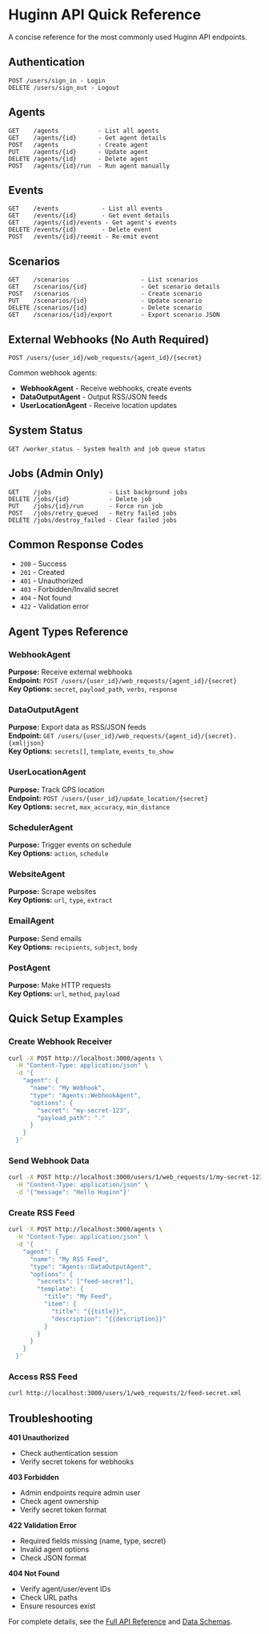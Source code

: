 # Huginn API Quick Reference

A concise reference for the most commonly used Huginn API endpoints.

## Authentication
```http
POST /users/sign_in - Login
DELETE /users/sign_out - Logout
```

## Agents
```http
GET    /agents           - List all agents
GET    /agents/{id}      - Get agent details
POST   /agents           - Create agent
PUT    /agents/{id}      - Update agent
DELETE /agents/{id}      - Delete agent
POST   /agents/{id}/run  - Run agent manually
```

## Events
```http
GET    /events            - List all events
GET    /events/{id}       - Get event details
GET    /agents/{id}/events - Get agent's events
DELETE /events/{id}       - Delete event
POST   /events/{id}/reemit - Re-emit event
```

## Scenarios
```http
GET    /scenarios                    - List scenarios
GET    /scenarios/{id}               - Get scenario details
POST   /scenarios                    - Create scenario
PUT    /scenarios/{id}               - Update scenario
DELETE /scenarios/{id}               - Delete scenario
GET    /scenarios/{id}/export        - Export scenario JSON
```

## External Webhooks (No Auth Required)
```http
POST /users/{user_id}/web_requests/{agent_id}/{secret}
```

Common webhook agents:
- **WebhookAgent** - Receive webhooks, create events
- **DataOutputAgent** - Output RSS/JSON feeds
- **UserLocationAgent** - Receive location updates

## System Status
```http
GET /worker_status - System health and job queue status
```

## Jobs (Admin Only)
```http
GET    /jobs                - List background jobs
DELETE /jobs/{id}           - Delete job
PUT    /jobs/{id}/run       - Force run job
POST   /jobs/retry_queued   - Retry failed jobs
DELETE /jobs/destroy_failed - Clear failed jobs
```

## Common Response Codes
- `200` - Success
- `201` - Created
- `401` - Unauthorized
- `403` - Forbidden/Invalid secret
- `404` - Not found
- `422` - Validation error

## Agent Types Reference

### WebhookAgent
**Purpose:** Receive external webhooks  
**Endpoint:** `POST /users/{user_id}/web_requests/{agent_id}/{secret}`  
**Key Options:** `secret`, `payload_path`, `verbs`, `response`

### DataOutputAgent  
**Purpose:** Export data as RSS/JSON feeds  
**Endpoint:** `GET /users/{user_id}/web_requests/{agent_id}/{secret}.{xml|json}`  
**Key Options:** `secrets[]`, `template`, `events_to_show`

### UserLocationAgent
**Purpose:** Track GPS location  
**Endpoint:** `POST /users/{user_id}/update_location/{secret}`  
**Key Options:** `secret`, `max_accuracy`, `min_distance`

### SchedulerAgent
**Purpose:** Trigger events on schedule  
**Key Options:** `action`, `schedule`

### WebsiteAgent  
**Purpose:** Scrape websites  
**Key Options:** `url`, `type`, `extract`

### EmailAgent
**Purpose:** Send emails  
**Key Options:** `recipients`, `subject`, `body`

### PostAgent
**Purpose:** Make HTTP requests  
**Key Options:** `url`, `method`, `payload`

## Quick Setup Examples

### Create Webhook Receiver
```bash
curl -X POST http://localhost:3000/agents \
  -H "Content-Type: application/json" \
  -d '{
    "agent": {
      "name": "My Webhook",
      "type": "Agents::WebhookAgent", 
      "options": {
        "secret": "my-secret-123",
        "payload_path": "."
      }
    }
  }'
```

### Send Webhook Data
```bash
curl -X POST http://localhost:3000/users/1/web_requests/1/my-secret-123 \
  -H "Content-Type: application/json" \
  -d '{"message": "Hello Huginn"}'
```

### Create RSS Feed
```bash
curl -X POST http://localhost:3000/agents \
  -H "Content-Type: application/json" \
  -d '{
    "agent": {
      "name": "My RSS Feed",
      "type": "Agents::DataOutputAgent",
      "options": {
        "secrets": ["feed-secret"],
        "template": {
          "title": "My Feed",
          "item": {
            "title": "{{title}}",
            "description": "{{description}}"
          }
        }
      }
    }
  }'
```

### Access RSS Feed
```bash
curl http://localhost:3000/users/1/web_requests/2/feed-secret.xml
```

## Troubleshooting

**401 Unauthorized**
- Check authentication session
- Verify secret tokens for webhooks

**403 Forbidden**  
- Admin endpoints require admin user
- Check agent ownership
- Verify secret token format

**422 Validation Error**
- Required fields missing (name, type, secret)
- Invalid agent options
- Check JSON format

**404 Not Found**
- Verify agent/user/event IDs
- Check URL paths
- Ensure resources exist

For complete details, see the [Full API Reference](reference.md) and [Data Schemas](schemas.md).